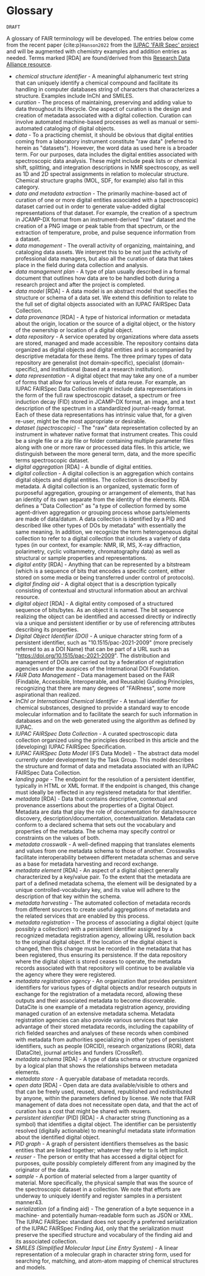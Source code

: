 # Glossary

```{note}
DRAFT
```

A glossary of FAIR terminology will be developed.  The entries below come from the recent paper {cite:p}`Hanson2022`
from the [IUPAC 'FAIR Spec' project](https://iupac.org/project/2019-031-1-024/) and will be augmented with chemistry
examples and addition entries as needed.  Terms marked [RDA] are found/derived from this 
[Research Data Alliance resource](http://smw-rda.esc.rzg.mpg.de/dft-3.0.html).

- _chemical structure identifier_ -
  A meaningful alphanumeric text string that can uniquely identify a chemical compound and facilitate its handling in 
  computer databases string of characters that characterizes a structure. Examples include InChI and SMILES.
- _curation_ - 
  The process of maintaining, preserving and adding value to data throughout its lifecycle. One aspect of curation 
  is the design and creation of metadata associated with a digital collection. Curation can involve automated 
  machine-based processes as well as manual or semi-automated cataloging of digital objects.
- _data_ - 
  To a practicing chemist, it should be obvious that digital entities coming from a laboratory instrument constitute 
  "raw data" (referred to herein as "datasets"). However, the word data as used here is a broader term. For our 
  purposes, data includes the digital entities associated with spectroscopic data analysis. These might include peak 
  lists or chemical shift, splitting, and integration descriptions in NMR spectroscopy, as well as 1D and 2D spectral 
  assignments in relation to molecular structure. Chemical structure graphs (MOL, SDF, for example) also fall in this category.
- _data and metadata extraction_ - 
  The primarily machine-based act of curation of one or more digital entities associated with a (spectroscopic) dataset 
  carried out in order to generate value-added digital representations of that dataset.  For example, the creation of a 
  spectrum in JCAMP-DX format from an instrument-derived "raw" dataset and the creation of a PNG image or peak table 
  from that spectrum, or the extraction of temperature, probe, and pulse sequence information from a dataset.
- _data management_ - 
  The overall activity of organizing, maintaining, and cataloging data assets. We interpret this to be not just the 
  activity of professional data managers, but also all the curation of data that takes place in the field during 
  data collection and analysis.
- _data management plan_ - 
  A type of plan usually described in a formal document that outlines how data are to be handled both during a 
  research project and after the project is completed.
- _data model_ [RDA] - 
  A data model is an abstract model that specifies the structure or schema of a data set. We extend this definition 
  to relate to the full set of digital objects associated with an IUPAC FAIRSpec Data Collection.
- _data provenance_ [RDA] - 
  A type of historical information or metadata about the origin, location or the source of a digital object, or the 
  history of the ownership or location of a digital object.
- _data repository_ - 
  A service operated by organizations where data assets are stored, managed and made accessible. The repository 
  contains data organized as digital objects and digital entities and is accompanied by descriptive metadata for 
  these items. The three primary types of data repository are generalist (not domain-specific), specialist 
  (domain-specific), and institutional (based at a research institution).
- _data representation_ - 
  A digital object that may take any one of a number of forms that allow for various levels of data reuse. For 
  example, an IUPAC FAIRSpec Data Collection might include data representations in the form of the full raw 
  spectroscopic dataset, a spectrum or free induction decay (FID) stored in JCAMP-DX format, an image, and a
  text description of the spectrum in a standardized journal-ready format. Each of these data representations has 
  intrinsic value that, for a given re-user, might be the most appropriate or desirable.
- _dataset (spectroscopic)_ - 
  The "raw" data representation collected by an instrument in whatever native format that instrument creates. This 
  could be a single file or a zip file or folder containing multiple parameter files along with one or more raw or
  processed data files. In this article, we distinguish between the more general term, data, and the more specific 
  terms spectroscopic dataset.
- _digital aggregation_ [RDA] - 
  A bundle of digital entities.
- _digital collection_ - 
  A digital collection is an aggregation which contains digital objects and digital entities. The collection is 
  described by metadata. A digital collection is an organized, systematic form of purposeful aggregation, grouping
  or arrangement of elements, that has an identity of its own separate from the identity of the elements. RDA defines 
  a "Data Collection" as "a type of collection formed by some agent-driven aggregation or grouping process whose 
  parts/elements are made of data/datum. A data collection is identified by a PID and described like other types of 
  DOs by metadata" with essentially the same meaning. In addition, we recognize the term heterogeneous digital 
  collection to refer to a digital collection that includes a variety of data types (in our context, for example: 
  NMR, IR, MS, X-ray diffraction, polarimetry, cyclic voltammetry, chromatography data) as well as structural or 
  sample properties and representations.
- _digital entity_ [RDA] - 
  Anything that can be represented by a bitstream (which is a sequence of bits that encodes a specific content, 
  either stored on some media or being transferred under control of protocols).
- _digital finding aid_ - 
  A digital object that is a description typically consisting of contextual and structural information about 
  an archival resource.
- _digital object_ [RDA] - 
  A digital entity composed of a structured sequence of bits/bytes. As an object it is named. The bit sequence 
  realizing the object can be identified and accessed directly or indirectly via a unique and persistent identifier 
  or by use of referencing attributes describing its properties.
- _Digital Object Identifier (DOI)_ - 
  A unique character string form of a persistent identifier, such as "10.1515/pac-2021-2009" (more precisely referred to as 
  a DOI Name) that can be part of a URL such as "https://doi.org/10.1515/pac-2021-2009". The distribution and management of 
  DOIs are carried out by a federation of registration agencies under the auspices of the International DOI Foundation.
- _FAIR Data Management_ - 
  Data management based on the FAIR (Findable, Accessible, Interoperable, and Reusable) Guiding Principles, recognizing 
  that there are many degrees of "FAIRness", some more aspirational than realized.
- _InChI or International Chemical Identifier_ - 
  A textual identifier for chemical substances, designed to provide a standard way to encode molecular information and to 
  facilitate the search for such information in databases and on the web generated using the algorithm as defined by IUPAC.
- _IUPAC FAIRSpec Data Collection_ - 
  A curated spectroscopic data collection organized using the principles described in this article and the 
  (developing) IUPAC FAIRSpec Specification.
- _IUPAC FAIRSpec Data Model_ (IFS Data Model) - 
  The abstract data model currently under development by the Task Group. This model describes the structure and
  format of data and metadata associated with an IUPAC FAIRSpec Data Collection.
- _landing page_ - 
  The endpoint for the resolution of a persistent identifier, typically in HTML or XML format. If the endpoint is 
  changed, this change must ideally be reflected in any registered metadata for that identifier.
- _metadata_ [RDA] - 
  Data that contains descriptive, contextual and provenance assertions about the properties of a Digital Object. 
  Metadata are data that play the role of documentation for data/resource discovery, description/documentation, 
  contextualization. Metadata can conform to a declared schema that sets out the vocabulary and properties of the 
  metadata. The schema may specify control or constraints on the values of both.
- _metadata crosswalk_ - 
  A well-defined mapping that translates elements and values from one metadata schema to those of another. Crosswalks
  facilitate interoperability between different metadata schemas and serve as a base for metadata harvesting and record exchange.
- _metadata element_ [RDA] - 
  An aspect of a digital object generally characterized by a key/value pair. To the extent that the metadata are part 
  of a defined metadata schema, the element will be designated by a unique controlled-vocabulary key, and its value
  will adhere to the description of that key within the schema.
- _metadata harvesting_ - 
  The automated collection of metadata records from different sources to create useful aggregations of metadata
  and the related services that are enabled by this process.
- _metadata registration_ - 
  The process of associating a digital object (quite possibly a collection) with a persistent identifier assigned by 
  a recognized metadata registration agency, allowing URL resolution back to the original digital object. If the 
  location of the digital object is changed, then this change must be recorded in the metadata that has been registered,
  thus ensuring its persistence. If the data repository where the digital object is stored ceases to operate, the 
  metadata records associated with that repository will continue to be available via the agency where they were registered.
- _metadata registration agency_ - 
  An organization that provides persistent identifiers for various types of digital objects and/or research outputs 
  in exchange for the registration of a metadata record, allowing these outputs and their associated metadata to 
  become discoverable. DataCite is one example of a metadata registration agency, providing managed curation of an
  extensive metadata schema. Metadata registration agencies can also provide various services that take advantage of
  their stored metadata records, including the capability of rich fielded searches and analyses of these records when 
  combined with metadata from authorities specializing in other types of persistent identifiers, such as people (ORCID),
  research organizations (ROR), data (DataCite), journal articles and funders (CrossRef).
- _metadata schema_ [RDA] - 
  A type of data schema or structure organized by a logical plan that shows the relationships between metadata elements. 
- _metadata store_ - 
  A queryable database of metadata records.
- _open data_ [RDA] - 
  Open data are data available/visible to others and that can be freely used, reused, shared, republished and 
  redistributed by anyone, within the parameters defined by license. We note that FAIR management of data does not 
  necessitate open data, and that the act of curation has a cost that might be shared with reusers.
- _persistent identifier_ (PID) [RDA] - 
  A character string (functioning as a symbol) that identifies a digital object. The identifier can be persistently 
  resolved (digitally actionable) to meaningful metadata state information about the identified digital object.
- _PID graph_ - 
  A graph of persistent identifiers themselves as the basic entities that are linked together; whatever they refer
  to is left implicit.
- _reuser_ - 
  The person or entity that has accessed a digital object for purposes, quite possibly completely different from 
  any imagined by the originator of the data.
- _sample_ - 
  A portion of material selected from a larger quantity of material. More specifically, the physical sample that was 
  the source of the spectroscopic dataset in a collection. We note that efforts are underway to uniquely identify 
  and register samples in a persistent manner43.
- _serialization_ (of a finding aid) - 
  The generation of a byte sequence in a machine- and potentially human-readable form such as JSON or XML. The IUPAC 
  FAIRSpec standard does not specify a preferred serialization of the IUPAC FAIRSpec Finding Aid, only that the 
  serialization must preserve the specified structure and vocabulary of the finding aid and its associated collection.
- _SMILES (Simplified Molecular Input Line Entry System)_ - 
  A linear representation of a molecular graph in character string form, used for searching for, matching, and
  atom-atom mapping of chemical structures and models.
